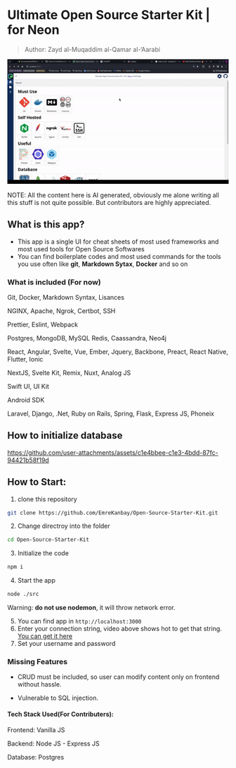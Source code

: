 # Ultimate Open Source Starter Kit | for Neon

> Author: Zayd al-Muqaddim al-Qamar al-‘Aarabi

![](./src/Assets/presentation.gif)


NOTE: All the content here is AI generated, obviously me alone writing all this stuff is not quite possible. But contributors are highly appreciated.

## What is this app?

- This app is a single UI for cheat sheets of most used frameworks and most used tools for Open Source Softwares
- You can find boilerplate codes and most used commands for the tools you use often like **git**, **Markdown Sytax**, **Docker** and so on

### What is included (For now)

Git, Docker, Markdown Syntax, Lisances

NGINX, Apache, Ngrok, Certbot, SSH

Prettier, Eslint, Webpack

Postgres, MongoDB, MySQL Redis, Caassandra, Neo4j

React, Angular, Svelte, Vue, Ember, Jquery, Backbone, Preact, React Native, Flutter, Ionic

NextJS, Svelte Kit, Remix, Nuxt, Analog JS

Swift UI, UI Kit

Android SDK

Laravel, Django, .Net, Ruby on Rails, Spring, Flask, Express JS, Phoneix


## How to initialize database

https://github.com/user-attachments/assets/c1e4bbee-c1e3-4bdd-87fc-94421b58f19d



## How to Start:


1. clone this repository 

```bash
git clone https://github.com/EmreKanbay/Open-Source-Starter-Kit.git
```
2. Change directroy into the folder 

```bash
cd Open-Source-Starter-Kit
```
3. Initialize the code 

```bash 
npm i
```

4. Start the app 

```bash
node ./src
```
Warning: **do not use nodemon**, it will throw network error.

5. You can find app in `http://localhost:3000`
6. Enter your connection string, video above shows hot to get that string. [You can get it here](https://console.neon.tech)
7. Set your username and password



### Missing Features

- CRUD must be included, so user can modify content only on frontend without hassle.

- Vulnerable to SQL injection.

#### Tech Stack Used(For Contributers):

Frontend: Vanilla JS

Backend: Node JS - Express JS

Database: Postgres
